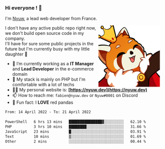 ### Hi everyone ! 👋

I'm <a href="https://nyuw.dev" target="_blank">Nyuw</a>, a lead web developer from France.

<img align="right" title="Nyuw King Picture" alt="Nyuw King Picture" src="https://raw.githubusercontent.com/Nyuwb/Nyuwb/main/nyuwKING.png" width="200px" height="200px" />

I don't have any active public repo right now, we don't build open source code in my company.<br/>
I'll have for sure some public projects in the future but I'm currently busy with my little daughter 👶

- 🔭 I’m currently working as a **IT Manager** and **Lead Developer** in the e-commerce domain
- 🌱 My stack is mainly on PHP but I'm comfortable with a lot of techs
- 👨‍💻 My personal website is: **[https://nyuw.dev](https://nyuw.dev)**
- 📫 How to reach me: `fabien@nyuw.dev` or `Nyuw#0001` on Discord
- 🐼 Fun fact: I **LOVE** red pandas 

<!--START_SECTION:waka-->

```text
From: 14 April 2022 - To: 21 April 2022

PowerShell   6 hrs 13 mins   ███████████████▓░░░░░░░░░   62.10 %
PHP          3 hrs 10 mins   ████████░░░░░░░░░░░░░░░░░   31.66 %
JavaScript   23 mins         █░░░░░░░░░░░░░░░░░░░░░░░░   03.91 %
Text         10 mins         ▒░░░░░░░░░░░░░░░░░░░░░░░░   01.69 %
Other        2 mins          ░░░░░░░░░░░░░░░░░░░░░░░░░   00.44 %
```

<!--END_SECTION:waka-->
